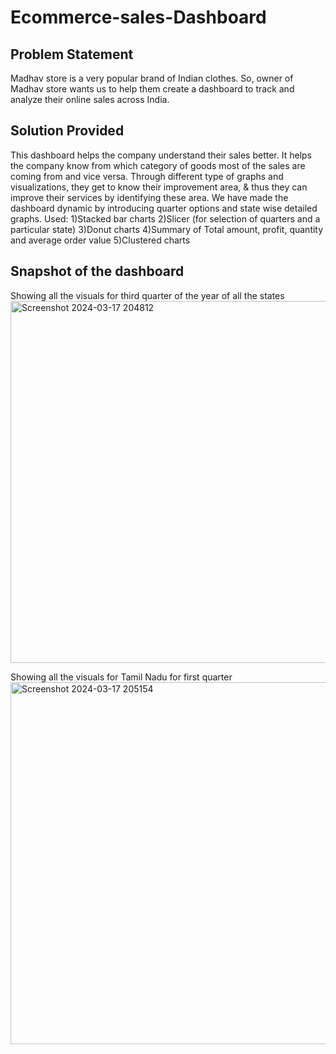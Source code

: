 # Ecommerce-sales-Dashboard

## Problem Statement

Madhav store is a very popular brand of Indian clothes. So, owner of Madhav store wants us to help them create a dashboard to track and analyze their online sales across India.

## Solution Provided

This dashboard helps the company understand their sales better. It helps the company know from which category of goods most of the sales are coming from and vice versa. Through different type of graphs and visualizations, they get to know their improvement area, & thus they can improve their services by identifying these area. We have made the dashboard dynamic by introducing quarter options and state wise detailed graphs.
Used:
1)Stacked bar charts
2)Slicer (for selection of quarters and a particular state)
3)Donut charts
4)Summary of Total amount, profit, quantity and average order value
5)Clustered charts

## Snapshot of the dashboard

Showing all the visuals for third quarter of the year of all the states
<img width="579" alt="Screenshot 2024-03-17 204812" src="https://github.com/jeet-Abhi123/Sales-Dashboard-using-Power-BI/assets/143840497/2982f880-347a-48e1-ab63-0b3e043d9219">

Showing all the visuals for Tamil Nadu for first quarter
<img width="579" alt="Screenshot 2024-03-17 205154" src="https://github.com/jeet-Abhi123/Sales-Dashboard-using-Power-BI/assets/143840497/2993a598-d140-486d-bce5-d3d37f349b53">


